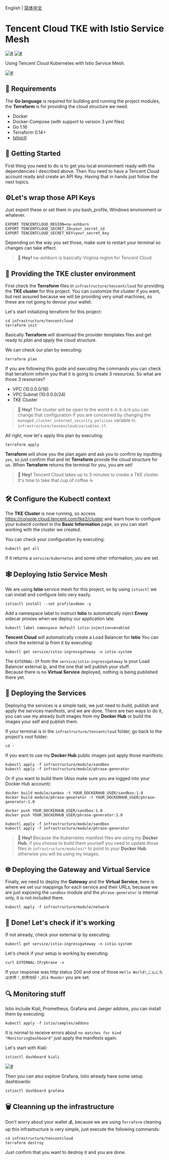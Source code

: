 English | [简体中文](README.zh-CN.MD)

# Tencent Cloud TKE with Istio Service Mesh

[![#](https://img.shields.io/badge/Go-1.16-blue.svg)]()
[![#](https://img.shields.io/badge/Terraform-0.14.8-blueviolet.svg)]()

Using Tencent Cloud Kubernetes with Istio Service Mesh.

[![#](assets/diagram.png)](assets/diagram.png)

## 🔌 Requirements
The **Go language** is required for building and running the project modules, the **Terraform** is for providing
the cloud structure we need.

- Docker
- Docker-Compose (with support to version 3 yml files)
- Go 1.16
- Terraform 0.14+
- [Istioctl](https://istio.io/latest/docs/setup/getting-started/)

## 🔰 Getting Started

First thing you need to do is to get you local environment ready with the dependencies I described above. Then
You need to have a Tencent Cloud account ready and create an API Key. Having that in hands just follow the next topics.

## ⚙️Let's wrap those API Keys

Just export these or set them in you bash_profile, Windows environment or whatever.

```shell
EXPORT TENCENTCLOUD_REGION=na-ashburn
EXPORT TENCENTCLOUD_SECRET_ID=your_secret_id
EXPORT TENCENTCLOUD_SECRET_KEY=your_secret_key
```

Depending on the way you set those, make sure to restart your terminal so changes can take effect. 

> 📢 **Hey!** na-ashburn is basically Virginia region for Tencent Cloud

## 🧱 Providing the TKE cluster environment

First check the **Terraform** files in `infrastructure/tencentcloud` for providing the **TKE cluster** for this project.
You can customize the cluster if you want, but rest assured because we will be providing very small machines,
so these are not going to devour your wallet.

Let's start initializing terraform for this project:

```shell
cd infrastructure/tencentcloud
terraform init
```

Basically **Terraform** will download the provider templates files and get ready to *plan* and *apply* the cloud structure.

We can check our plan by executing:

```shell
terraform plan
```

If you are following this guide and executing the commands you can check that terraform inform you that it is going to
create 3 resources. So what are those 3 resources?

- VPC (10.0.0.0/16)
- VPC Subnet (10.0.0.0/24)
- TKE Cluster

> 📢 **Hey!** The cluster will be open to the world `0.0.0.0/0` you can change that configuration if you are concerned
> by changing the `managed_cluster_internet_security_policies` variable in `infrastructure/tencencloud/variables.tf`.

All right, now let's apply this plan by executing:

```shell
terraform apply
```

**Terraform** will show you the plan again and ask you to confirm by inputting `yes`, so just confirm that and let
**Terraform** provide the cloud structure for us. When **Terraform** returns the terminal for you, you are set!

> 📢 **Hey!** Tencent Cloud takes up to 3 minutes to create a TKE cluster. It's time to take that cup of coffee ☕

## 🛠️ Configure the Kubectl context

The **TKE Cluster** is now running, so access https://console.cloud.tencent.com/tke2/cluster and learn how to configure your
kubectl context in the **Basic Information** page, so you can start working with the cluster we created.

You can check your configuration by executing:

```shell
kubectl get all
```

If it returns a `service/kubernetes` and some other information, you are set.

## 🕸️ Deploying Istio Service Mesh

We are using **Istio** service mesh for this project, so by using `istioctl` we can install and configure *Istio* very easily.

```shell
istioctl install --set profile=demo -y
```

Add a namespace label to instruct **Istio** to automatically inject **Envoy** sidecar proxies when we deploy our application late.

```shell
kubectl label namespace default istio-injection=enabled
```

**Tencent Cloud** will automatically create a Load Balancer for **Istio** You can check the external ip from it by executing:

```shell
kubectl get service/istio-ingressgateway -n istio-system
```

The `EXTERNAL-IP` from the `service/istio-ingressgateway` is your Load Balancer external ip, and the one that will publish your stuff.  
Because there is no **Virtual Service** deployed, nothing is being published there yet.

## 🚀 Deploying the Services

Deploying the services is a simple task, we just need to build, publish and apply the services manifests, and we are done.
There are two ways to do it, you can use my already built images from my **Docker Hub** or build the images your self and
publish them.

If your terminal is in the `infrastructure/tencentcloud` folder, go back to the project's root folder:

```shell
cd -
```

If you want to use my **Docker Hub** public images just apply those manifests:

```shell
kubectl apply -f infrastructure/module/sandbox
kubectl apply -f infrastructure/module/phrase-generator
```

Or if you want to build them (Also make sure you are logged into your Docker Hub account):

```shell
docker build module/sanbox -t YOUR_DOCKERHUB_USER/sandbox:1.0
docker build module/phrase-generator -t YOUR_DOCKERHUB_USER/phrase-generator:1.0

docker push YOUR_DOCKERHUB_USER/sandbox:1.0
docker push YOUR_DOCKERHUB_USER/phrase-generator:1.0

kubectl apply -f infrastructure/module/sandbox
kubectl apply -f infrastructure/module/phrase-generator
```

> 📢 **Hey!** Because the Kubernetes manifest files are using my **Docker Hub**, if you choose to build them yourself
> you need to update those files in `infrastructure/modules/*` to point to your **Docker Hub** otherwise you will be
> using my images.

## 🌐 Deploying the Gateway and Virtual Service

Finally, we need to deploy the **Gateway** and the **Virtual Service**, here is where we set our mappings for each service and their
URLs, because we are just exposing the `sandbox` module and the `phrase-generator` is internal only, it is not included  there. 

```shell
kubectl apply -f infrastructure/module/network
```

## 🏁 Done! Let's check if it's working

If not already, check your external ip by executing:

```shell
kubectl get service/istio-ingressgateway -n istio-system
```

Let's check if your setup is working by executing:

```shell
curl EXTERNAL-IP/phrase -v
```

If your response was http status 200 and one of those `Hello World!`,`こんにちは世界！`,`世界你好！`,`Olá Mundo!` you are set.

## 🔍 Monitoring stuff

Istio include Kiali, Prometheus, Grafana and Jaeger addons, you can install them by executing:

```shell
kubectl apply -f istio/samples/addons
```

It is normal to receive errors about `no matches for kind "MonitoringDashboard"` just apply the manifests again.

Let's start with Kiali:

```shell
istioctl dashboard kiali
```

[![#](assets/kiali.png)]()

Then you can also explore Grafana, Istio already have some setup dashboards:

```shell
istioctl dashboard grafana
```

## 🗑️ Cleanning up the infrastructure

Don't worry about your wallet 💰, because we are using `Terraform` cleaning up this infrastructure is very simple, just execute the following commands:

```shell
cd infrastructure/tencentcloud
terraform destroy
```

Just confirm that you want to destroy it and you are done.

